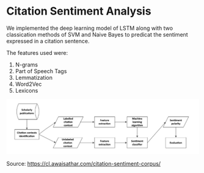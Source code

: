 # Citation Sentiment Analysis

We implemented the deep learning model of LSTM along with two classication methods of SVM and Naive Bayes to predicat the sentiment expressed in a citation sentence. 

The features used were: 
1)    N-grams 
2)    Part of Speech Tags 
3)    Lemmatization 
4)    Word2Vec
5)    Lexicons

![Illustration of a sentiment analysis from scientific citations](https://github.com/rajaln-3197/CitationSentimentAnalysis/blob/master/Illustration%20of%20a%20sentiment%20analysis%20from%20scientific%20citations.JPG)

Source: https://cl.awaisathar.com/citation-sentiment-corpus/
